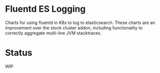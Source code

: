 # Fluentd ES Logging
Charts for using fluentd in K8s to log to elasticsearch. These charts are an
improvement over the stock cluster addon, including functionality to correctly
aggregate multi-line JVM stacktraces.


# Status
WIP
